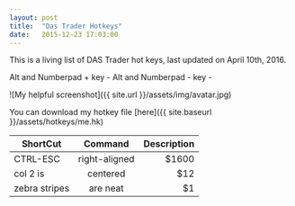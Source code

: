 ```yaml
---
layout: post
title:  "Das Trader Hotkeys"
date:   2015-12-23 17:03:00
---
```


This is a living list of DAS Trader hot keys, last updated on April 10th, 2016.


Alt and Numberpad + key - 
Alt and Numberpad - key - 

![My helpful screenshot]({{ site.url }}/assets/img/avatar.jpg)

You can download my hotkey file [here]({{ site.baseurl }}/assets/hotkeys/me.hk)


| ShortCut        | Command           | Description  |
| ------------- |:-------------:| -----:|
| CTRL-ESC     | right-aligned | $1600 |
| col 2 is      | centered      |   $12 |
| zebra stripes | are neat      |    $1 |
